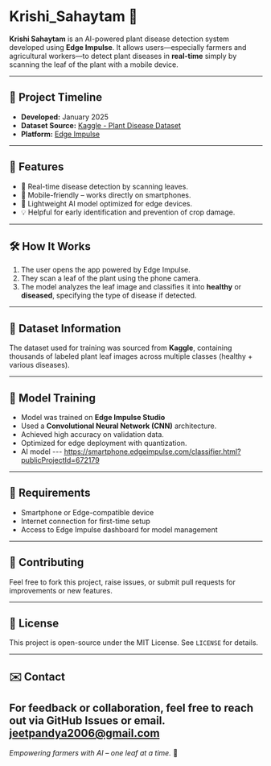 # Krishi_Sahaytam 🌿

**Krishi Sahaytam** is an AI-powered plant disease detection system developed using **Edge Impulse**. It allows users—especially farmers and agricultural workers—to detect plant diseases in **real-time** simply by scanning the leaf of the plant with a mobile device.

---

## 📅 Project Timeline
- **Developed:** January 2025
- **Dataset Source:** [Kaggle - Plant Disease Dataset](https://www.kaggle.com/)
- **Platform:** [Edge Impulse](https://www.edgeimpulse.com/)

---

## 🚀 Features
- 🌱 Real-time disease detection by scanning leaves.
- 📲 Mobile-friendly – works directly on smartphones.
- 🧠 Lightweight AI model optimized for edge devices.
- 💡 Helpful for early identification and prevention of crop damage.

---

## 🛠️ How It Works
1. The user opens the app powered by Edge Impulse.
2. They scan a leaf of the plant using the phone camera.
3. The model analyzes the leaf image and classifies it into **healthy** or **diseased**, specifying the type of disease if detected.

---

## 📂 Dataset Information
The dataset used for training was sourced from **Kaggle**, containing thousands of labeled plant leaf images across multiple classes (healthy + various diseases).

---

## 🧠 Model Training
- Model was trained on **Edge Impulse Studio**
- Used a **Convolutional Neural Network (CNN)** architecture.
- Achieved high accuracy on validation data.
- Optimized for edge deployment with quantization.
- AI model --- https://smartphone.edgeimpulse.com/classifier.html?publicProjectId=672179

---

## 🔧 Requirements
- Smartphone or Edge-compatible device
- Internet connection for first-time setup
- Access to Edge Impulse dashboard for model management
---

## 🤝 Contributing
Feel free to fork this project, raise issues, or submit pull requests for improvements or new features.

---

## 📃 License
This project is open-source under the MIT License. See `LICENSE` for details.

---

## ✉️ Contact
For feedback or collaboration, feel free to reach out via GitHub Issues or email.
jeetpandya2006@gmail.com
---

*Empowering farmers with AI – one leaf at a time.* 🌾
